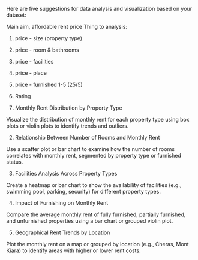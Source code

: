 Here are five suggestions for data analysis and visualization based on your dataset:

Main aim, affordable rent price
Thing to analysis:
1. price - size (property type)
2. price - room & bathrooms
3. price - facilities
4. price - place
5. price - furnished
1-5 (25/5)
6. Rating

1. Monthly Rent Distribution by Property Type

Visualize the distribution of monthly rent for each property type using box plots or violin plots to identify trends and outliers.

2. Relationship Between Number of Rooms and Monthly Rent

Use a scatter plot or bar chart to examine how the number of rooms correlates with monthly rent, segmented by property type or furnished status.

3. Facilities Analysis Across Property Types

Create a heatmap or bar chart to show the availability of facilities (e.g., swimming pool, parking, security) for different property types.

4. Impact of Furnishing on Monthly Rent

Compare the average monthly rent of fully furnished, partially furnished, and unfurnished properties using a bar chart or grouped violin plot.

5. Geographical Rent Trends by Location

Plot the monthly rent on a map or grouped by location (e.g., Cheras, Mont Kiara) to identify areas with higher or lower rent costs.